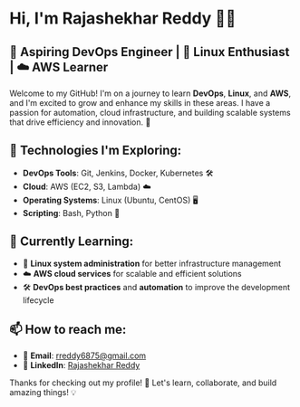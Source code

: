 # Hi, I'm Rajashekhar Reddy 👋✨

## 🌱 Aspiring DevOps Engineer | 🐧 Linux Enthusiast | ☁️ AWS Learner

Welcome to my GitHub! I'm on a journey to learn **DevOps**, **Linux**, and **AWS**, and I'm excited to grow and enhance my skills in these areas. I have a passion for automation, cloud infrastructure, and building scalable systems that drive efficiency and innovation. 🚀

## 🚀 Technologies I'm Exploring:
- **DevOps Tools**: Git, Jenkins, Docker, Kubernetes 🛠️
- **Cloud**: AWS (EC2, S3, Lambda) ☁️
- **Operating Systems**: Linux (Ubuntu, CentOS) 🖥️
- **Scripting**: Bash, Python 🐍

## 🌱 Currently Learning:
- 🔧 **Linux system administration** for better infrastructure management
- ☁️ **AWS cloud services** for scalable and efficient solutions
- 🛠️ **DevOps best practices** and **automation** to improve the development lifecycle

## 📫 How to reach me:
- 📧 **Email**: [rreddy6875@gmail.com](mailto:rreddy6875@gmail.com)
- 💼 **LinkedIn**: [Rajashekhar Reddy](https://www.linkedin.com/in/rajshekhar-reddy-6875r)

Thanks for checking out my profile! 🚀 Let's learn, collaborate, and build amazing things! 💡

